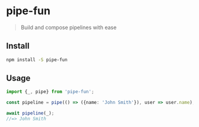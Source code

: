 # pipe-fun

> Build and compose pipelines with ease

## Install

```sh
npm install -S pipe-fun
```

## Usage

```ts
import {_, pipe} from 'pipe-fun';

const pipeline = pipe(() => ({name: 'John Smith'}), user => user.name);

await pipeline(_);
//=> John Smith
```
